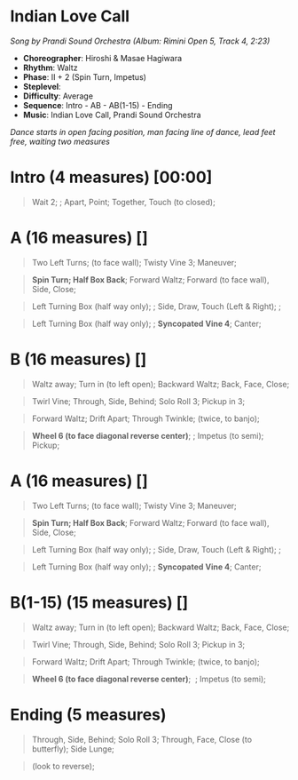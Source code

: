 # Indian Love Call
*Song by Prandi Sound Orchestra (Album: Rimini Open 5, Track 4, 2:23)*

* **Choreographer**: Hiroshi & Masae Hagiwara
* **Rhythm**: Waltz
* **Phase**: II + 2 (Spin Turn, Impetus)
* **Steplevel**:
* **Difficulty**: Average
* **Sequence**: Intro - AB - AB(1-15) - Ending
* **Music**: Indian Love Call, Prandi Sound Orchestra

*Dance starts in open facing position, man facing line of dance, lead feet free, waiting two measures*

# Intro (4 measures) [00:00]

> Wait 2; ; Apart, Point; Together, Touch (to closed);

# A (16 measures) []

> Two Left Turns; (to face wall); Twisty Vine 3; Maneuver;

> **Spin Turn; Half Box Back**; Forward Waltz; Forward (to face wall), Side, Close;

> Left Turning Box (half way only); ; Side, Draw, Touch (Left & Right); ;

> Left Turning Box (half way only); ; **Syncopated Vine 4**; Canter;

# B (16 measures) []

> Waltz away; Turn in (to left open); Backward Waltz; Back, Face, Close;

> Twirl Vine; Through, Side, Behind; Solo Roll 3; Pickup in 3;

> Forward Waltz; Drift Apart; Through Twinkle; (twice, to banjo);

> **Wheel 6 (to face diagonal reverse center)**; ; Impetus (to semi); Pickup;

# A (16 measures) []

> Two Left Turns; (to face wall); Twisty Vine 3; Maneuver;

> **Spin Turn; Half Box Back**; Forward Waltz; Forward (to face wall), Side, Close;

> Left Turning Box (half way only); ; Side, Draw, Touch (Left & Right); ;

> Left Turning Box (half way only); ; **Syncopated Vine 4**; Canter;

# B(1-15) (15 measures) []

> Waltz away; Turn in (to left open); Backward Waltz; Back, Face, Close;

> Twirl Vine; Through, Side, Behind; Solo Roll 3; Pickup in 3;

> Forward Waltz; Drift Apart; Through Twinkle; (twice, to banjo);

> **Wheel 6 (to face diagonal reverse center)**;  ; Impetus (to semi);

# Ending (5 measures)

> Through, Side, Behind; Solo Roll 3; Through, Face, Close (to butterfly); Side Lunge;

> (look to reverse);